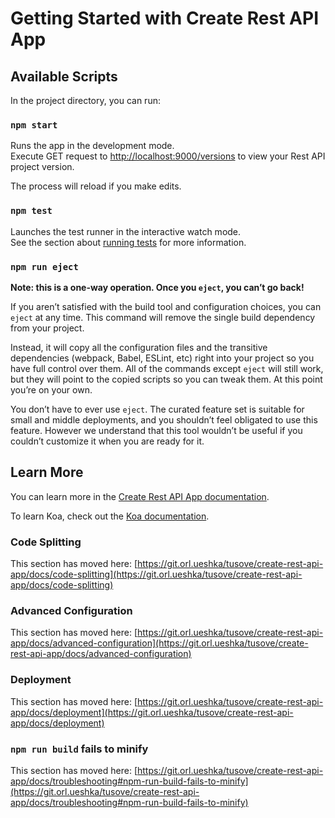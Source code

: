 # Getting Started with Create Rest API App

## Available Scripts

In the project directory, you can run:

### `npm start`

Runs the app in the development mode.\
Execute GET request to [http://localhost:9000/versions](http://localhost:8080/versions) to view your Rest API project version.

The process will reload if you make edits.

### `npm test`

Launches the test runner in the interactive watch mode.\
See the section about [running tests](https://git.orl.ueshka/tusove/create-rest-api-app/docs/running-tests.md) for more information.

### `npm run eject`

**Note: this is a one-way operation. Once you `eject`, you can’t go back!**

If you aren’t satisfied with the build tool and configuration choices, you can `eject` at any time. This command will remove the single build dependency from your project.

Instead, it will copy all the configuration files and the transitive dependencies (webpack, Babel, ESLint, etc) right into your project so you have full control over them. All of the commands except `eject` will still work, but they will point to the copied scripts so you can tweak them. At this point you’re on your own.

You don’t have to ever use `eject`. The curated feature set is suitable for small and middle deployments, and you shouldn’t feel obligated to use this feature. However we understand that this tool wouldn’t be useful if you couldn’t customize it when you are ready for it.

## Learn More

You can learn more in the [Create Rest API App documentation](https://git.orl.ueshka/tusove/create-rest-api-app/docs/getting-started).

To learn Koa, check out the [Koa documentation](https://koajs.com/).

### Code Splitting

This section has moved here: [https://git.orl.ueshka/tusove/create-rest-api-app/docs/code-splitting](https://git.orl.ueshka/tusove/create-rest-api-app/docs/code-splitting)

### Advanced Configuration

This section has moved here: [https://git.orl.ueshka/tusove/create-rest-api-app/docs/advanced-configuration](https://git.orl.ueshka/tusove/create-rest-api-app/docs/advanced-configuration)

### Deployment

This section has moved here: [https://git.orl.ueshka/tusove/create-rest-api-app/docs/deployment](https://git.orl.ueshka/tusove/create-rest-api-app/docs/deployment)

### `npm run build` fails to minify

This section has moved here: [https://git.orl.ueshka/tusove/create-rest-api-app/docs/troubleshooting#npm-run-build-fails-to-minify](https://git.orl.ueshka/tusove/create-rest-api-app/docs/troubleshooting#npm-run-build-fails-to-minify)
